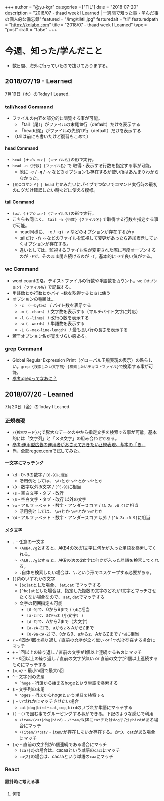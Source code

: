 +++
author = "@yu-kgr"
categories = ["TIL"]
date = "2018-07-20"
description = "2018/07 - thaad week I Learned | 一週間で知った事・学んだ事の個人的な備忘録"
featured = "/img/til/til.jpg"
featuredalt = "til"
featuredpath = "https://kglabo.com"
title = "2018/07 - thaad week I Learned"
type = "post"
draft = "false"
+++

# 今週、知った/学んだこと

- 数日間、海外に行っていたので抜けておりまする。

<!-- tags = ["Linux Command"] -->

## 2018/07/19 - Learned

7月19日（木）のToday I Leaned.

### tail/head Command

- ファイルの内容を部分的に閲覧する事が可能。
  - 「tail（尾）」がファイルの末尾10行（default）だけを表示する
  - 「head(頭)」がファイルの先頭10行（default）だけを表示する
- （tailは前にも書いたけど復習もこめて）
 
#### head Command

- `head {オプション} {ファイル名}`の形で実行。
- `head -n {行数} {ファイル名}` で 取得・表示する行数を指定する事が可能。
  - 他に -c / -q / -v などのオプションも存在するが使い所はあんまりわからなかった。
- `{他のコマンド} | head` とかみたいにパイプでつないでコマンド実行時の最初のログだけ確認したい時などに使える模様。

#### tail Command
  
- `tail {オプション} {ファイル名}`の形で実行。
- こちらも同じく、 `tail -n {行数} {ファイル名}` で取得する行数を指定する事が可能。
  - head同様に、 -c / -q / -v などのオプションが存在するがry
  - tailだけ `-f`/ `-F`などのファイルを監視して変更があったら追加表示していくオプションが存在する。
  - 違いとしては、監視するファイル名が変更された際に再度オープンするのが `-F`で、そのまま開き続けるのが `-f`。基本的に`-F`で良い気がする。
  

### wc Command

- word countの略。テキストファイルの行数や単語数をカウント。`wc {オプション} {ファイル名}` で記載する。
- 単語数とか行数とかバイト数を取得するときに使う
- オプションの種類は…
  - `-c （--bytes）` / バイト数を表示する
  - `-m（--chars）` / 文字数を表示する（マルチバイト文字に対応）
  - `-l（--lines）` / 改行の数を表示する
  - `-w（--words）` / 単語数を表示する
  - `-L（--max-line-length）` / 最も長い行の長さを表示する
- 若干オプション名が覚えづらい感ある。

### grep Command

- Global Regular Expression Print（グローバル正規表現の表示）の略らしい。`grep {検索したい文字列} {検索したいテキストファイル}`で検索する事が可能。
- [参考:grepってなあに？](https://qiita.com/kamorits/items/db814666a133fb9ae892)

## 2018/07/20 - Learned

7月20日（金）のToday I Leaned.

### 正規表現

- `/{検索ワード}/g`で膨大なデータの中から指定文字を検索する事が可能。基本的には「文字列」と「メタ文字」の組み合わせである。
- [参考:運用型広告の運用者がおさえておきたい正規表現、基本の「き」](https://anagrams.jp/blog/basic-of-regular-expression-for-ppc-account-manager/)
- 尚、全部[regexr.com](https://regexr.com/)で試してみた。

#### 一文字にマッチング

- `\d` - 0~9の数字 / `[0-9]に相当`
  - 活用例としては、 `\d+`とか `\d*`とか `\d?`とか
- `\D` - 数字以外の文字 / `[^0-9]`に相当
- `\s` - 空白文字・タブ・改行
- `\S` - 空白文字・タブ・改行 以外の文字
- `\w` - アルファベット・数字・アンダースコア / `[A-Za-z0-9]`に相当
  - 活用例としては、 `\w+`とか `\w*`とか `\w?`とか
- `\W` - アルファベット・数字・アンダースコア 以外 / `[^A-Za-z0-9]`に相当

#### メタ文字
- `.` - 任意の一文字
  - `/AKB4./g`とすると、AKB4の次の1文字に何かが入った単語を検索してくれる。
  - `/ALB../g`とすると、AKBの次の2文字に何かが入った単語を検索してくれる。
  - `.`自体を検索したい場合は、`\.`という形でエスケープする必要がある。
- `[]`内のいずれかの文字
  - `[bc]at`とした場合、 `bat`,`cat` でマッチする
  - `[^bc]at`とした場合は、指定した複数の文字のどれか1文字とマッチさせたくない場合なので、 `aat`, `dat`でマッチする
  - 文字の範囲指定も可能
    - `[0-9]`で、0から9まで / `\d`に相当
    - `[a-z]`で、aからz（小文字） / 
    - `[A-Z]`で、AからZまで（大文字）
    - `[a-zA-Z]`で、aからz & AからZまで
    - `[0-9a-zA-Z]`で、0から9、aからz、AからZまで / `\w`に相当
- `?` - 0回か1回の繰り返し / 直前の文字が全く無い or 1つだけ存在する場合にマッチ
- `+` - 1回以上の繰り返し / 直前の文字が1個以上連続するものにマッチ
- `*` - 0回以上の繰り返し / 直前の文字が無い or 直前の文字が1個以上連続するものにマッチする
- `{m,n}` - 最小m回で最大n回
- `^` - 文字列の先頭
  - `^hoge` - 行頭から始まるhogeという単語を検索する
- `$` - 文字列の末尾
  - `hoge$` - 行末からhogeという単語を検索する
- `|` - いづれかにマッチさせたい場合
  - `cat|dog|bird` - `cat`, `dog`, `bird`のいづれか単語にマッチする
- `()` - `()`で囲む事でグルーピングする事ができる。下記のような感じで利用
  - `/item/(cat|dog|bird)` - `/item/`以降に`cat`または`dog`または`bird`がある場合にマッチ
  - `/(item/)*cat/` - `item/`が存在しないか存在する。かつ、`cat`がある場合にマッチ
- `{n}` - 直前の文字列がn個連続である場合にマッチ 
  - `(ca){2}`の場合は、cacaaという単語の`caca`にマッチ
  - `ca{2}`の場合は、cacaaという単語の`caa`にマッチ 


### React

#### 設計時に考える事

1. 何を

